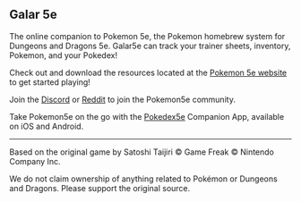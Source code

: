 ## Galar 5e

The online companion to Pokemon 5e, the Pokemon homebrew system for Dungeons and
Dragons 5e. Galar5e can track your trainer sheets, inventory, Pokemon, and your
Pokedex!

Check out and download the resources located at the
[Pokemon 5e website](https://www.pokemon5e.com/) to get started playing!

Join the [Discord](https://discord.gg/Vx3ytcH) or
[Reddit](https://www.reddit.com/r/Pokemon5e/) to join the Pokemon5e community.

Take Pokemon5e on the go with the
[Pokedex5e](https://www.pokemon5e.com/#pokedex5e) Companion App, available on
iOS and Android.

---

Based on the original game by Satoshi Taijiri © Game Freak © Nintendo Company
Inc.

We do not claim ownership of anything related to Pokémon or Dungeons and
Dragons. Please support the original source.
